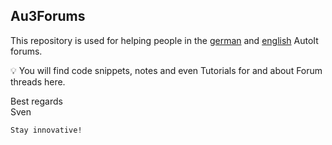 ## Au3Forums

This repository is used for helping people in the [german](https://autoit.de) and [english](https://www.autoitscript.com/forum) AutoIt forums.

💡 You will find code snippets, notes and even Tutorials for and about Forum threads here.

Best regards<br>
Sven

    Stay innovative!
